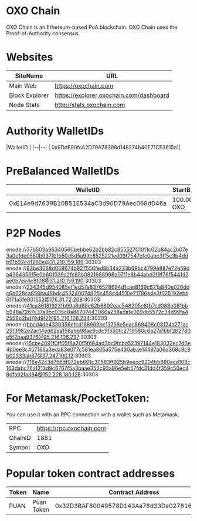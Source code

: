 # OXO Chain

OXO Chain is an Ethereum-based PoA blockchain. 
OXO Chain uses the Proof-of-Authority consensus.

# Websites

|SiteName|URL|
|--|--|
|Main Web|https://oxochain.com|
|Block Explorer|https://explorer.oxochain.com/dashboard|
|Node Stats|http://stats.oxochain.com|

# Authority WalletIDs

|WalletID |
|--|--|
| 0x9DdE90fcA2D79A78398d148274b40E71CF3615a1| 

# PreBalanced WalletIDs

|WalletID |StartBalance  |
|--|--|
| 0xE14e9d7639B10B51E534aC3d90D79Aec068dD46a|  100.000.000 OXO|

# P2P Nodes

enode://37b503a96340560bebbe62b2bb82c85552701011c02b84ac2b07e3a0e1de0550b937fbfb50d5d5a99c8525221ed09f7547efc0abe3ff5c3b4ddb91b92c41260e@31.210.159.189:30303
enode://83be3068d059674b927556fed8b34a233b69bc4799e887e72e59da4364353f5e0b601039a2fc85b0821688998a07f1e8b44abd2f9f76f5441d2ae0b7ee4c8f08@31.210.159.190:30303
enode://234345d954085ef1ed57e8376528694d1cae8169c621a840e020ddc6d028ca858ba48bdc453240074805c458c44510e71786a4e3f025192ebb6f71a5fe001552@176.31.72.208:30303
enode://41ca36181923fb99a8d88e62b6892eac548205c8fb7cd088e081bbb948a7267c37a9bc035c8a86707443066a258adafe069db5572c34d99fa42556b2bd79d9f2@95.216.106.234:30303
enode://bbcd4de4330356efcd188669bc13758e5eac868408c08124a271ac2513982e2ac14ed62ea158abb98ae9cdc51550fc2719580c6a27a1bbf262780e5f2baa9376@95.216.106.237:30303
enode://15cbe4091f0ff05f8a20f5f664ad3bc9fcbd52397144e183032ec7d0e4b0ee3c457166a3eda83e077c581ea805a575e430abae14497a06d368c9c9b02333ab87@37.247.100.12:30303
enode://718e42c3d756df072eb601c30583ff925b9eecc9204bb880acd108c163dabc76a1213d9c6767f5a3baae350c93a96e5eb57fdc31dd4f359c50ec48dfa92fa384@152.228.180.128:30303

# For Metamask/PocketToken:

You can use it with an RPC connection with a wallet such as Metamask. 

| |  |
|--|--|
| RPC|  https://rpc.oxochain.com|
| ChainID |  1881|
| Symbol|  OXO|

# Popular token contract addresses

|Token|Name|Contract Address  |Total Supply|*
|--|--|--|--|--|
|PUAN|Puan Token|0x32D3BAF80049578D143Aa78d33De027816979f12|100.000.000|Mintable/Burnable|
